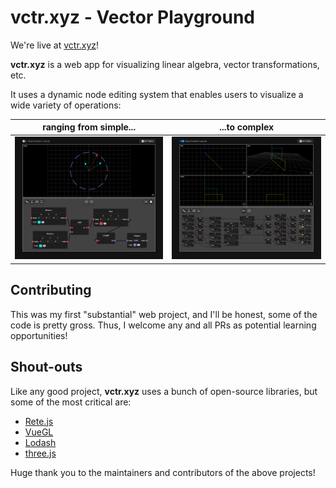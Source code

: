 # vctr.xyz - Vector Playground

We're live at [vctr.xyz](https://vctr.xyz)!

**vctr.xyz** is a web app for visualizing linear algebra, vector
transformations, etc.  

It uses a dynamic node editing system that enables users to visualize a wide
variety of operations:

ranging from simple...|...to complex 
---|---
![Simple example](https://github.com/Gollum999/vctr.xyz/raw/master/static/examples/example1.png) | ![Complex example](https://github.com/Gollum999/vctr.xyz/raw/master/static/examples/example2.png)

## Contributing

This was my first "substantial" web project, and I'll be honest, some of the code is
pretty gross.  Thus, I welcome any and all PRs as potential learning opportunities!

## Shout-outs

Like any good project, **vctr.xyz** uses a bunch of open-source libraries, but
 some of the most critical are:
 
 - [Rete.js](https://github.com/retejs/rete)
 - [VueGL](https://github.com/vue-gl/vue-gl)
 - [Lodash](https://github.com/lodash/lodash)
 - [three.js](https://github.com/mrdoob/three.js/)
 
Huge thank you to the maintainers and contributors of the above projects!
